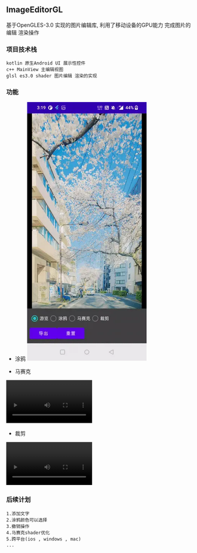## ImageEditorGL
基于OpenGLES-3.0 实现的图片编辑库, 利用了移动设备的GPU能力 完成图片的编辑 渲染操作

### 项目技术栈
    kotlin 原生Android UI 展示性控件
    c++ MainView 主编辑视图
    glsl es3.0 shader 图片编辑 渲染的实现

### 功能
- 涂鸦
![涂鸦](https://github.com/siwangqishiq/ImageEditorGL/blob/master/media/paint.webp "Paint")

- 马赛克
<video id="video" controls="" width="230" >
      <source id="mosaic_id" src="https://github.com/siwangqishiq/ImageEditorGL/blob/master/media/mosaic.webp" type="video/mp4">
</video>

- 裁剪
<video id="video" controls="" width="230" >
      <source id="clip_id" src="https://github.com/siwangqishiq/ImageEditorGL/blob/master/media/clip.webp" type="video/mp4">
</video>

### 后续计划
    1.添加文字
    2.涂鸦颜色可以选择
    3.撤销操作
    4.马赛克shader优化
    5.跨平台(ios , windows , mac)
    ...





